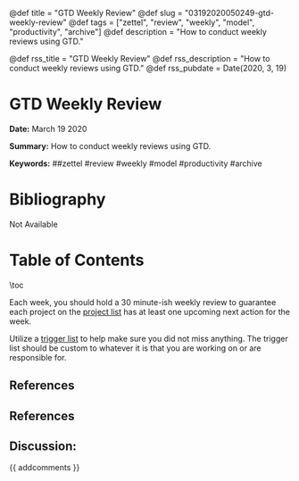 @def title = "GTD Weekly Review"
@def slug = "03192020050249-gtd-weekly-review"
@def tags = ["zettel", "review", "weekly", "model", "productivity", "archive"]
@def description = "How to conduct weekly reviews using GTD."

@def rss_title = "GTD Weekly Review"
@def rss_description = "How to conduct weekly reviews using GTD."
@def rss_pubdate = Date(2020, 3, 19)


GTD Weekly Review
=========

**Date:** March 19 2020

**Summary:** How to conduct weekly reviews using GTD.

**Keywords:** ##zettel #review #weekly #model #productivity #archive

Bibliography
==========

Not Available

Table of Contents
=========

\toc

Each week, you should hold a 30 minute-ish weekly review to guarantee each project on the [project list](/03192020050207-gtd-implementation.md) has at least one upcoming next action for the week. 

Utilize a [trigger list](/03192020050346-trigger-list.md) to help make sure you did not miss anything. The trigger list should be custom to whatever it is that you are working on or are responsible for.

## References

## References
## Discussion: 

{{ addcomments }}
